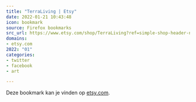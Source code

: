 ```yaml
---
title: "TerraLiving | Etsy"
date: 2022-01-21 10:43:48
icon: bookmark
source: Firefox bookmarks
src_url: https://www.etsy.com/shop/TerraLiving?ref=simple-shop-header-name&amp;listing_id=765084327
domains:
- etsy.com
2022: "01"
categories:
- twitter
- facebook
- art

---
```

Deze bookmark kan je vinden op [etsy.com](https://www.etsy.com/shop/TerraLiving?ref=simple-shop-header-name&amp;listing_id=765084327).
